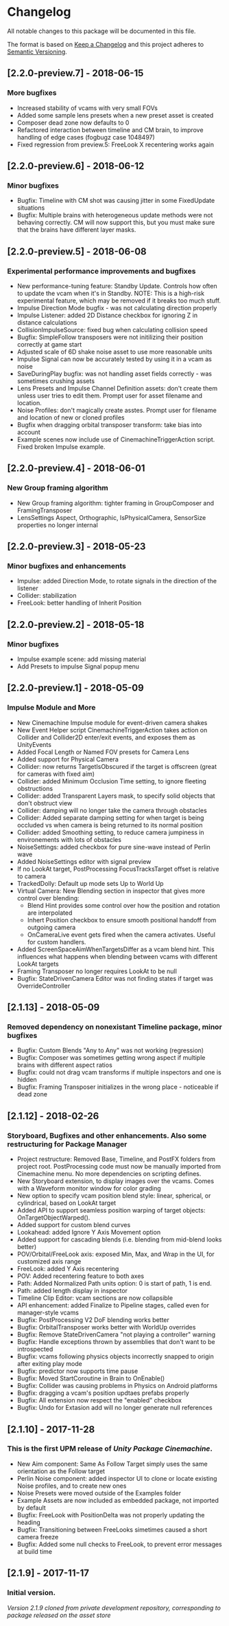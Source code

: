 # Changelog
All notable changes to this package will be documented in this file.

The format is based on [Keep a Changelog](http://keepachangelog.com/en/1.0.0/)
and this project adheres to [Semantic Versioning](http://semver.org/spec/v2.0.0.html).

## [2.2.0-preview.7] - 2018-06-15
### More bugfixes
- Increased stability of vcams with very small FOVs
- Added some sample lens presets when a new preset asset is created
- Composer dead zone now defaults to 0
- Refactored interaction between timeline and CM brain, to improve handling of edge cases (fogbugz case 1048497)
- Fixed regression from preview.5: FreeLook X recentering works again

## [2.2.0-preview.6] - 2018-06-12
### Minor bugfixes
- Bugfix: Timeline with CM shot was causing jitter in some FixedUpdate situations
- Bugfix: Multiple brains with heterogeneous update methods were not behaving correctly.  CM will now support this, but you must make sure that the brains have different layer masks.

## [2.2.0-preview.5] - 2018-06-08
### Experimental performance improvements and bugfixes
- New performance-tuning feature: Standby Update.  Controls how often to update the vcam when it's in Standby.  NOTE: This is a high-risk experimental feature, which may be removed if it breaks too much stuff.
- Impulse Direction Mode bugfix - was not calculating direction properly
- Impulse Listener: added 2D Distance checkbox for ignoring Z in distance calculations
- CollisionImpulseSource: fixed bug when calculating collision speed
- Bugfix: SimpleFollow transposers were not initilizing their position correctly at game start
- Adjusted scale of 6D shake noise asset to use more reasonable units
- Impulse Signal can now be accurately tested by using it in a vcam as noise
- SaveDuringPlay bugfix: was not handling asset fields correctly - was sometimes crushing assets
- Lens Presets and Impulse Channel Definition assets: don't create them unless user tries to edit them.  Prompt user for asset filename and location.
- Noise Profiles: don't magically create asstes.  Prompt user for filename and location of new or cloned profiles
- Bugfix when dragging orbital transposer transform: take bias into account
- Example scenes now include use of CinemachineTriggerAction script.  Fixed broken Impulse example.

## [2.2.0-preview.4] - 2018-06-01
### New Group framing algorithm
- New Group framing algorithm: tighter framing in GroupComposer and FramingTransposer
- LensSettings Aspect, Orthographic, IsPhysicalCamera, SensorSize properties no longer internal

## [2.2.0-preview.3] - 2018-05-23
### Minor bugfixes and enhancements
- Impulse: added Direction Mode, to rotate signals in the direction of the listener
- Collider: stabilization
- FreeLook: better handling of Inherit Position

## [2.2.0-preview.2] - 2018-05-18
### Minor bugfixes
- Impulse example scene: add missing material
- Add Presets to impulse Signal popup menu

## [2.2.0-preview.1] - 2018-05-09
### Impulse Module and More
- New Cinemachine Impulse module for event-driven camera shakes
- New Event Helper script CinemachineTriggerAction takes action on Collider and Collider2D enter/exit events, and exposes them as UnityEvents
- Added Focal Length or Named FOV presets for Camera Lens
- Added support for Physical Camera
- Collider: now returns TargetIsObscured if the target is offscreen (great for cameras with fixed aim)
- Collider: added Minimum Occlusion Time setting, to ignore fleeting obstructions
- Collider: added Transparent Layers mask, to specify solid objects that don't obstruct view
- Collider: damping will no longer take the camera through obstacles
- Collider: Added separate damping setting for when target is being occluded vs when camera is being returned to its normal position
- Collider: added Smoothing setting, to reduce camera jumpiness in environements with lots of obstacles
- NoiseSettings: added checkbox for pure sine-wave instead of Perlin wave
- Added NoiseSettings editor with signal preview
- If no LookAt target, PostProcessing FocusTracksTarget offset is relative to camera
- TrackedDolly: Default up mode sets Up to World Up
- Virtual Camera: New Blending section in inspector that gives more control over blending:
  - Blend Hint provides some control over how the position and rotation are interpolated
  - Inhert Position checkbox to ensure smooth positional handoff from outgoing camera
  - OnCameraLive event gets fired when the camera activates.  Useful for custom handlers.
- Added ScreenSpaceAimWhenTargetsDiffer as a vcam blend hint.  This influences what happens when blending between vcams with different LookAt targets
- Framing Transposer no longer requires LookAt to be null
- Bugfix: StateDrivenCamera Editor was not finding states if target was OverrideController

## [2.1.13] - 2018-05-09
### Removed dependency on nonexistant Timeline package, minor bugfixes
- Bugfix: Custom Blends "Any to Any" was not working (regression)
- Bugfix: Composer was sometimes getting wrong aspect if multiple brains with different aspect ratios
- Bugfix: could not drag vcam transforms if multiple inspectors and one is hidden
- Bugfix: Framing Transposer initializes in the wrong place - noticeable if dead zone

## [2.1.12] - 2018-02-26
### Storyboard, Bugfixes and other enhancements.  Also some restructuring for Package Manager
- Project restructure: Removed Base, Timeline, and PostFX folders from project root.  PostProcessing code must now be manually imported from Cinemachine menu.  No more dependencies on scripting defines.
- New Storyboard extension, to display images over the vcams.  Comes with a Waveform monitor window for color grading
- New option to specify vcam position blend style: linear, spherical, or cylindrical, based on LookAt target
- Added API to support seamless position warping of target objects: OnTargetObjectWarped().
- Added support for custom blend curves
- Lookahead: added Ignore Y Axis Movement option
- Added support for cascading blends (i.e. blending from mid-blend looks better)
- POV/Orbital/FreeLook axis: exposed Min, Max, and Wrap in the UI, for customized axis range
- FreeLook: added Y Axis recentering
- POV: Added recentering feature to both axes
- Path: Added Normalized Path units option: 0 is start of path, 1 is end.
- Path: added length display in inspector
- Timeline Clip Editor: vcam sections are now collapsible
- API enhancement: added Finalize to Pipeline stages, called even for manager-style vcams
- Bugfix: PostProcessing V2 DoF blending works better
- Bugfix: OrbitalTransposer works better with WorldUp overrides
- Bugfix: Remove StateDrivenCamera "not playing a controller" warning
- Bugfix: Handle exceptions thrown by assemblies that don't want to be introspected
- Bugfix: vcams following physics objects incorrectly snapped to origin after exiting play mode
- Bugfix: predictor now supports time pause
- Bugfix: Moved StartCoroutine in Brain to OnEnable()
- Bugfix: Collider was causing problems in Physics on Android platforms
- Bugfix: dragging a vcam's position updtaes prefabs properly
- Bugfix: All extension now respect the "enabled" checkbox
- Bugfix: Undo for Extasion add will no longer generate null references

## [2.1.10] - 2017-11-28
### This is the first UPM release of *Unity Package Cinemachine*.
- New Aim component: Same As Follow Target simply uses the same orientation as the Follow target
- Perlin Noise component: added inspector UI to clone or locate existing Noise profiles, and to create new ones
- Noise Presets were moved outside of the Examples folder
- Example Assets are now included as embedded package, not imported by default
- Bugfix: FreeLook with PositionDelta was not properly updating the heading
- Bugfix: Transitioning between FreeLooks simetimes caused a short camera freeze
- Bugfix: Added some null checks to FreeLook, to prevent error messages at build time

## [2.1.9] - 2017-11-17
### Initial version.
*Version 2.1.9 cloned from private development repository, corresponding to package released on the asset store*
